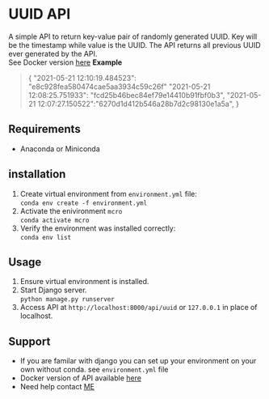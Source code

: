 # UUID API
A simple API to return key-value pair of randomly generated UUID. 
Key will be the timestamp while value is the UUID. The API returns all previous UUID ever generated by the API.  
See Docker version [here](https://github.com/Akandeav/uuid_api_docker)
**Example**
>{
>"2021-05-21 12:10:19.484523": "e8c928fea580474cae5aa3934c59c26f"
>"2021-05-21 12:08:25.751933": "fcd25b46bec84ef79e14410b91fbf0b3",
>"2021-05-21 12:07:27.150522":"6270d1d412b546a28b7d2c98130e1a5a",
>}

## Requirements
- Anaconda or Miniconda

## installation
1. Create virtual environment from ```environment.yml``` file:  
```conda env create -f environment.yml```
2. Activate the enivironment ```mcro```  
```conda activate mcro```
3. Verify the environment was installed correctly:  
```conda env list```

## Usage
1. Ensure virtual environment is installed.
2. Start Django server.  
```python manage.py runserver```
3. Access API at ```http://localhost:8000/api/uuid``` or ```127.0.0.1``` in place of localhost.

## Support
- If you are familar with django you can set up your environment on your own without conda. see ```environment.yml``` file
- Docker version of API available [here](https://github.com/Akandeav/uuid_api_docker)
- Need help contact [ME](mailto:akandevic@gmail.com?subject=Support:UUID-API)

